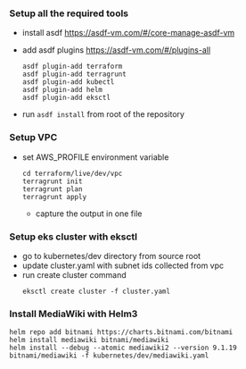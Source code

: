 ### Setup all the required tools
* install asdf https://asdf-vm.com/#/core-manage-asdf-vm
* add asdf plugins https://asdf-vm.com/#/plugins-all
    ```
    asdf plugin-add terraform
    asdf plugin-add terragrunt
    asdf plugin-add kubectl
    asdf plugin-add helm
    asdf plugin-add eksctl
    ```

* run `asdf install` from root of the repository

### Setup VPC
* set AWS_PROFILE environment variable
    ```
    cd terraform/live/dev/vpc
    terragrunt init
    terragrunt plan
    terragrunt apply
    ```
  * capture the output in one file
  
### Setup eks cluster with eksctl

* go to kubernetes/dev directory from source root
* update cluster.yaml with subnet ids collected from vpc
* run create cluster command
    ```
    eksctl create cluster -f cluster.yaml
    ```

### Install MediaWiki with Helm3
```
helm repo add bitnami https://charts.bitnami.com/bitnami
helm install mediawiki bitnami/mediawiki
helm install --debug --atomic mediawiki2 --version 9.1.19 bitnami/mediawiki -f kubernetes/dev/mediawiki.yaml
```
